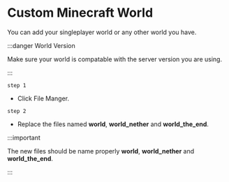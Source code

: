 # Custom Minecraft World

You can add your singleplayer world or any other world you have.

:::danger World Version

Make sure your world is compatable with the server version you are using.

:::

``step 1``

- Click File Manger.

``step 2``

- Replace the files named **world**, **world_nether** and **world_the_end**.

:::important

The new files should be name properly **world**, **world_nether** and **world_the_end**.

:::